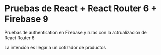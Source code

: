 # Pruebas de React + React Router 6 + Firebase 9

Pruebas de authentication en Firebase y rutas con la actrualización de React Router 6

La intención es llegar a un cotizador de productos